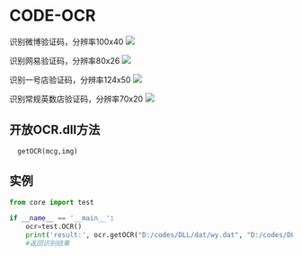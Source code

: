 # CODE-OCR

识别微博验证码，分辨率100x40
![](https://github.com/LoseNine/Crack-Website-code/blob/master/testimg/wbtest_2bc2w.png)

识别网易验证码，分辨率80x26
![](https://github.com/LoseNine/Crack-Website-code/blob/master/testimg/wytest_2anq.bmp)

识别一号店验证码，分辨率124x50
![](https://github.com/LoseNine/Crack-Website-code/blob/master/testimg/yhdtest_2ejm.bmp)

识别常规英数店验证码，分辨率70x20
![](https://github.com/LoseNine/Crack-Website-code/blob/master/testimg/natest_1ACE.jpg)

## 开放OCR.dll方法
```
  getOCR(mcg,img)
```

## 实例
```python
from core import test

if __name__ == '__main__':
    ocr=test.OCR()
    print('result:', ocr.getOCR("D:/codes/DLL/dat/wy.dat", "D:/codes/DLL/wytest_2anq.bmp"))
    #返回识别结果
```

